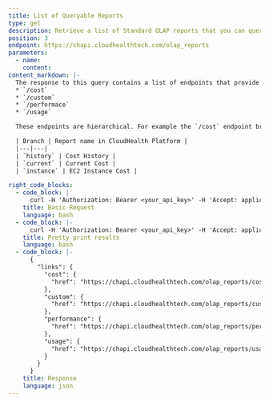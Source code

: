 ```yaml
---
title: List of Queryable Reports
type: get
description: Retrieve a list of Standard OLAP reports that you can query.
position: 3
endpoint: https://chapi.cloudhealthtech.com/olap_reports
parameters:
  - name:
    content:
content_markdown: |-
  The response to this query contains a list of endpoints that provide Standard CloudHealth reports of specific types. The following endpoints are returned.
  * `/cost`
  * `/custom`
  * `/performace`
  * `/usage`

  These endpoints are hierarchical. For example the `/cost` endpoint branches out into specific reports of that type

  | Branch | Report name in CloudHealth Platform |
  |---|---|
  | `history` | Cost History |
  | `current` | Current Cost |
  | `instance` | EC2 Instance Cost |

right_code_blocks:
  - code_block: |
      curl -H 'Authorization: Bearer <your_api_key>' -H 'Accept: application/json' 'https://chapi.cloudhealthtech.com/olap_reports'
    title: Basic Request
    language: bash
  - code_block: |-
      curl -H 'Authorization: Bearer <your_api_key>' -H 'Accept: application/json' https://chapi.cloudhealthtech.com/olap_reports' | python -m json.tool
    title: Pretty print results
    language: bash
  - code_block: |-
      {
        "links": {
          "cost": {
            "href": "https://chapi.cloudhealthtech.com/olap_reports/cost"
          },
          "custom": {
            "href": "https://chapi.cloudhealthtech.com/olap_reports/custom"
          },
          "performance": {
            "href": "https://chapi.cloudhealthtech.com/olap_reports/performance"
          },
          "usage": {
            "href": "https://chapi.cloudhealthtech.com/olap_reports/usage"
          }
        }
      }
    title: Response
    language: json
---
```

